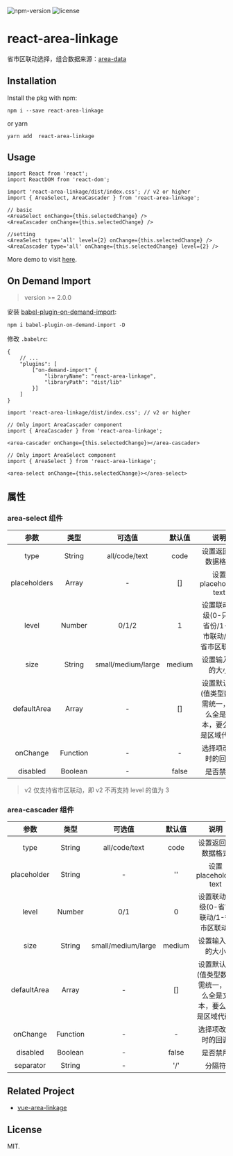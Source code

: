 ![npm-version](https://img.shields.io/npm/v/react-area-linkage.svg) ![license](https://img.shields.io/npm/l/react-area-linkage.svg)
# react-area-linkage
省市区联动选择，组合数据来源：[area-data](https://github.com/dwqs/area-data)

## Installation
Install the pkg with npm:
```
npm i --save react-area-linkage
```
or yarn
```
yarn add  react-area-linkage
```

## Usage
```
import React from 'react';
import ReactDOM from 'react-dom';

import 'react-area-linkage/dist/index.css'; // v2 or higher
import { AreaSelect, AreaCascader } from 'react-area-linkage';

// basic
<AreaSelect onChange={this.selectedChange} />
<AreaCascader onChange={this.selectedChange} />

//setting
<AreaSelect type='all' level={2} onChange={this.selectedChange} />
<AreaCascader type='all' onChange={this.selectedChange} level={2} />
```

More demo to visit [here](https://dwqs.github.io/react-area-linkage/).

## On Demand Import
> version >= 2.0.0

安装 [babel-plugin-on-demand-import](https://github.com/dwqs/babel-plugin-on-demand-import): 

```
npm i babel-plugin-on-demand-import -D
```

修改 `.babelrc`: 

```
{
    // ...
    "plugins": [
        ["on-demand-import" {
            "libraryName": "react-area-linkage",
            "libraryPath": "dist/lib"
        }]
    ]
}
```

```
import 'react-area-linkage/dist/index.css'; // v2 or higher

// Only import AreaCascader component
import { AreaCascader } from 'react-area-linkage';

<area-cascader onChange={this.selectedChange}></area-cascader>

// Only import AreaSelect component
import { AreaSelect } from 'react-area-linkage'; 

<area-select onChange={this.selectedChange}></area-select>
```

## 属性
### area-select 组件
|  参数  |  类型  |  可选值  |  默认值  |  说明  |
|  :--:  |  :--:  |  :--:  |  :--:  |  :--:  |
| type | String |  all/code/text | code | 设置返回的数据格式 |
| placeholders | Array | - | [] | 设置 placeholder text |
| level | Number | 0/1/2 | 1 | 设置联动层级(0-只选省份/1-省市联动/2-省市区联动) |
| size | String | small/medium/large | medium | 设置输入框的大小 |
| defaultArea | Array | - | [] | 设置默认值(值类型数据需统一，要么全是文本，要么全是区域代码) |
| onChange | Function | - | - | 选择项改变时的回调 |
| disabled | Boolean | - | false | 是否禁用 |

> v2 仅支持省市区联动，即 v2 不再支持 level 的值为 3

### area-cascader 组件
|  参数  |  类型  |  可选值  |  默认值  |  说明  |
|  :--:  |  :--:  |  :--:  |  :--:  |  :--:  |
| type | String |  all/code/text | code | 设置返回的数据格式 |
| placeholder | String | - | '' | 设置 placeholder text |
| level | Number | 0/1 | 0 | 设置联动层级(0-省市联动/1-省市区联动) |
| size | String | small/medium/large | medium | 设置输入框的大小 |
| defaultArea | Array | - | [] | 设置默认值(值类型数据需统一，要么全是文本，要么全是区域代码) |
| onChange | Function | - | - | 选择项改变时的回调 |
| disabled | Boolean | - | false | 是否禁用 |
| separator | String | - | '/' | 分隔符 |

## Related Project
* [vue-area-linkage](https://github.com/dwqs/vue-area-linkage/)

## License
MIT.
